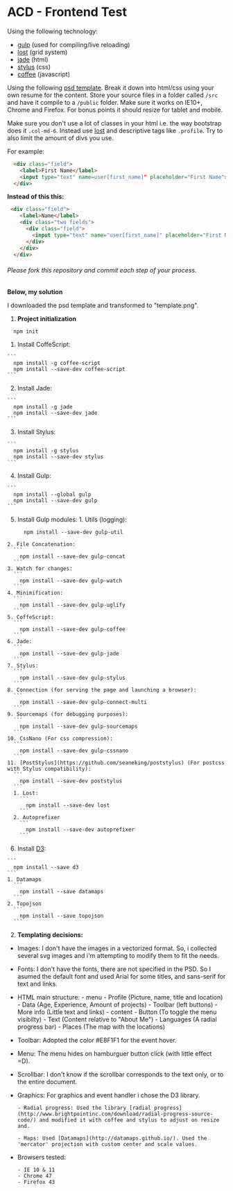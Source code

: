 # ACD - Frontend Test

Using the following technology:

- [gulp](http://gulpjs.com/) (used for compiling/live reloading)
- [lost](https://github.com/corysimmons/lost/) (grid system)
- [jade](http://jade-lang.com/) (html)
- [stylus](https://learnboost.github.io/stylus/) (css)
- [coffee](http://coffeescript.org/) (javascript)

Using the following [psd template](https://dribbble.com/shots/1583834--PSD-Have-you-seen-my-new-CV/attachments/244361).  Break it down into html/css using your own resume for the content.  Store your source files in a folder called `/src` and have it compile to a `/public` folder.  Make sure it works on IE10+, Chrome and Firefox.  For bonus points it should resize for tablet and mobile.

Make sure you don't use a lot of classes in your html i.e. the way bootstrap does it `.col-md-6`.  Instead use [lost](https://github.com/corysimmons/lost/) and descriptive tags like `.profile`.  Try to also limit the amount of divs you use.

For example:


```html
  <div class="field">
    <label>First Name</label>
    <input type="text" name=user[first_name]" placeholder="First Name">
  </div>
```

**Instead of this this:**

```html
 <div class="field">
    <label>Name</label>
    <div class="two fields">
      <div class="field">
        <input type="text" name="user[first_name]" placeholder="First Name">
      </div>
    </div>
  </div>
```

###### Please fork this repository and commit each step of your process.

**Below, my solution**

I downloaded the psd template and transformed to "template.png".

1. **Project initialization**

  ```
    npm init
  ```
  1. Install CoffeScript:
  
    ```
      npm install -g coffee-script
      npm install --save-dev coffee-script
    ```
  2. Install Jade:
  
    ```
      npm install -g jade
      npm install --save-dev jade
    ```
  3. Install Stylus:
  
    ```
      npm install -g stylus
      npm install --save-dev stylus
    ```
  4. Install Gulp:
  
    ```
      npm install --global gulp
      npm install --save-dev gulp
    ```
  5. Install Gulp modules:
    1. Utils (logging):
      ```
        npm install --save-dev gulp-util
      ```
    2. File Concatenation:
      ```
        npm install --save-dev gulp-concat
      ```
    3. Watch for changes:
      ```
        npm install --save-dev gulp-watch
      ```
    4. Minimification:
      ```
        npm install --save-dev gulp-uglify
      ```
    5. CoffeScript:
      ```
        npm install --save-dev gulp-coffee
      ```
    6. Jade:
      ```
        npm install --save-dev gulp-jade
      ```
    7. Stylus:
      ```
        npm install --save-dev gulp-stylus
      ```
    8. Connection (for serving the page and launching a browser):
      ```
        npm install --save-dev gulp-connect-multi
      ```
    9. Sourcemaps (for debugging purposes):
      ```
        npm install --save-dev gulp-sourcemaps
      ```
    10. CssNano (For css compression):
      ```
        npm install --save-dev gulp-cssnano
      ```
    11. [PostStylus](https://github.com/seaneking/poststylus) (For postcss with Stylus compatibility):
      ```
        npm install --save-dev poststylus
      ```
      1. Lost:
        ```
          npm install --save-dev lost
        ```
      2. Autoprefixer
        ```
          npm install --save-dev autoprefixer
        ```
  6. Install [D3](http://d3js.org/):
  
    ```
      npm install --save d3
    ```
    1. Datamaps
      ```
        npm install --save datamaps
      ```
    2. Topojson
      ```
        npm install --save topojson
      ```

2. **Templating decisions:**

 - Images: I don't have the images in a vectorized format. So, i collected several svg images and i'm attempting to modify them to fit the needs.

 - Fonts: I don't have the fonts, there are not specified in the PSD. So I asumed the default font and used Arial for some titles, and sans-serif for text and links.

 - HTML main structure:
        - menu
            - Profile (Picture, name, title and location)
            - Data (Age, Experience, Amount of projects)
            - Toolbar (left buttons)
            - More info (Little text and links)
        - content
            - Button (To toggle the menu visibilty)
            - Text (Content relative to "About Me")
            - Languages (A radial progress bar)
            - Places (The map with the locations)

  - Toolbar: Adopted the color #E8F1F1 for the event hover.

  - Menu: The menu hides on hamburguer button click (with little effect =D).

  - Scrollbar: I don't know if the scrollbar corresponds to the text only, or to the entire document.

  - Graphics: For graphics and event handler i chose the D3 library.

        - Radial progress: Used the library [radial progress](http://www.brightpointinc.com/download/radial-progress-source-code/) and modified it with coffee and stylus to adjust on resize and.

        - Maps: Used [Datamaps](http://datamaps.github.io/). Used the 'mercator' projection with custom center and scale values.

  - Browsers tested:

        - IE 10 & 11
        - Chrome 47
        - Firefox 43

